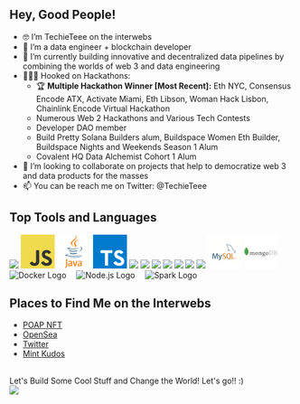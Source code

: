 <h2> Hey, Good People!</h2>

- 🤓 I’m TechieTeee on the interwebs
- 👀 I’m a data engineer + blockchain developer
- 🌱 I’m currently building innovative and decentralized data pipelines by combining the worlds of web 3 and data engineering
- 👩🏾‍💻 Hooked on Hackathons:
  - 🏆 **Multiple Hackathon Winner [Most Recent]:** Eth NYC, Consensus Encode ATX, Activate Miami, Eth Libson, Woman Hack Lisbon, Chainlink Encode Virtual Hackathon
  + Numerous Web 2 Hackathons and Various Tech Contests
  + Developer DAO member
  + Build Pretty Solana Builders alum, Buildspace Women Eth Builder, Buildspace Nights and Weekends Season 1 Alum
  + Covalent HQ Data Alchemist Cohort 1 Alum
 - 💞️ I’m looking to collaborate on projects that help to democratize web 3 and data products for the masses
- 📫 You can be reach me on Twitter: @TechieTeee

<!---
TechieTeee/TechieTeee is a ✨ special ✨ repository because its `README.md` (this file) appears on your GitHub profile
You can click the Preview link to take a look at your changes
--->

## Top Tools and Languages
<code><img height="60" src="https://www.redbytes.in/wp-content/uploads/2018/05/rust-logo-png-transparent.png"></code>
<code><img height="60" src="https://raw.githubusercontent.com/github/explore/80688e429a7d4ef2fca1e82350fe8e3517d3494d/topics/javascript/javascript.png"></code>
<code><img height="60" src="https://raw.githubusercontent.com/github/explore/80688e429a7d4ef2fca1e82350fe8e3517d3494d/topics/java/java.png"></code>
<code><img height="60" src="https://raw.githubusercontent.com/github/explore/80688e429a7d4ef2fca1e82350fe8e3517d3494d/topics/typescript/typescript.png"></code>
<code><img height="60" src="https://vectorified.com/images/sql-icon-23.png"></code>
<code><img height="60" src="https://logos-download.com/wp-content/uploads/2016/10/Python_logo_icon.png"></code>
<code><img height="60" src="https://www.pnglib.com/wp-content/uploads/2020/08/ethereum-purple-blue-icon_5f457c867236d-680x680.png"></code>
<code><img height="60" src="https://www.pngall.com/wp-content/uploads/2017/05/Copyright-Symbol-R-Free-Download-PNG.png"></code>
<code><img height="60" src="https://cryptologos.cc/logos/solana-sol-logo.png"></code>
<code><img height="60" src="https://66m4i2zg7xf1y14ot28gqej8-wpengine.netdna-ssl.com/wp-content/uploads/2020/05/azure-icon-e1589995182217.png"></code>
<code><img height="60" src="https://www.gend.co/hs-fs/hubfs/gcp-logo-cloud.png?width=730&name=gcp-logo-cloud.png"></code>
<code><img height="60" src="https://raw.githubusercontent.com/github/explore/80688e429a7d4ef2fca1e82350fe8e3517d3494d/topics/mysql/mysql.png"></code>
<code><img height="60" src="https://raw.githubusercontent.com/github/explore/80688e429a7d4ef2fca1e82350fe8e3517d3494d/topics/mongodb/mongodb.png"></code>
<img src="https://cdn.worldvectorlogo.com/logos/docker.svg" title="Docker" alt="Docker Logo" width="80"/>&emsp;
<img src="https://cdn.worldvectorlogo.com/logos/nodejs-1.svg" title="Node.js" alt="Node.js Logo" width="100"/>&emsp;
<img src="http://www.radacad.com/wp-content/uploads/2016/02/spark-logo-trademark.png" title="Spark" alt="Spark Logo" width="100"/>&emsp;

<div align="center">

</div>

 ## Places to Find Me on the Interwebs
 + [POAP NFT](https://app.poap.xyz/scan/techieteee.eth)
 + [OpenSea](https://opensea.io/account?tab=collected)
 + [Twitter](https://twitter.com/TechieTeee)
 + [Mint Kudos](https://mintkudos.xyz/profile/0x93083415e91da89c8bc92be621993bcc85e8c200?tab=Received)

<br>
Let's Build Some Cool Stuff and Change the World! Let's go!! :)
<br>



<img src="https://media.giphy.com/media/3o7WIJRve6rqNQM7hC/giphy.gif" width="300">
